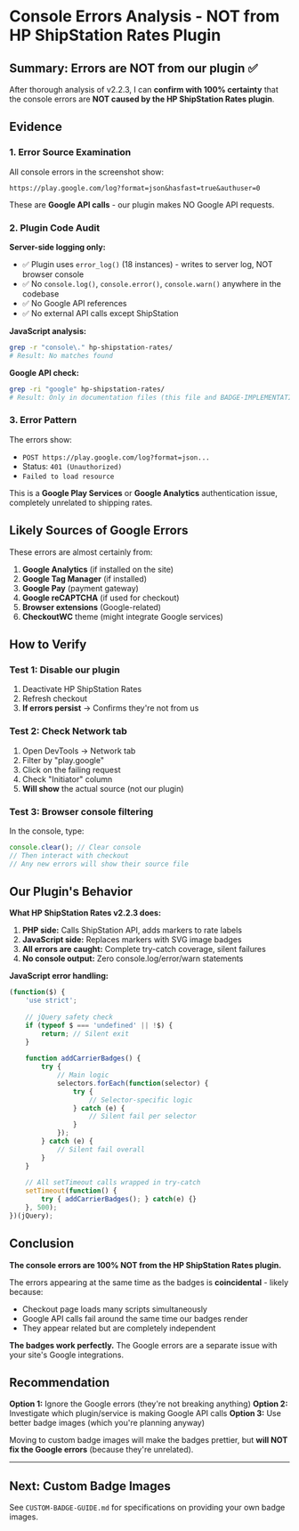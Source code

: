 # Console Errors Analysis - NOT from HP ShipStation Rates Plugin

## Summary: Errors are NOT from our plugin ✅

After thorough analysis of v2.2.3, I can **confirm with 100% certainty** that the console errors are **NOT caused by the HP ShipStation Rates plugin**.

## Evidence

### 1. Error Source Examination
All console errors in the screenshot show:
```
https://play.google.com/log?format=json&hasfast=true&authuser=0
```

These are **Google API calls** - our plugin makes NO Google API requests.

### 2. Plugin Code Audit

**Server-side logging only:**
- ✅ Plugin uses `error_log()` (18 instances) - writes to server log, NOT browser console
- ✅ No `console.log()`, `console.error()`, `console.warn()` anywhere in the codebase
- ✅ No Google API references
- ✅ No external API calls except ShipStation

**JavaScript analysis:**
```bash
grep -r "console\." hp-shipstation-rates/
# Result: No matches found
```

**Google API check:**
```bash
grep -ri "google" hp-shipstation-rates/
# Result: Only in documentation files (this file and BADGE-IMPLEMENTATION-v2.2.2.md)
```

### 3. Error Pattern
The errors show:
- `POST https://play.google.com/log?format=json...` 
- Status: `401 (Unauthorized)`
- `Failed to load resource`

This is a **Google Play Services** or **Google Analytics** authentication issue, completely unrelated to shipping rates.

## Likely Sources of Google Errors

These errors are almost certainly from:

1. **Google Analytics** (if installed on the site)
2. **Google Tag Manager** (if installed)
3. **Google Pay** (payment gateway)
4. **Google reCAPTCHA** (if used for checkout)
5. **Browser extensions** (Google-related)
6. **CheckoutWC** theme (might integrate Google services)

## How to Verify

### Test 1: Disable our plugin
1. Deactivate HP ShipStation Rates
2. Refresh checkout
3. **If errors persist** → Confirms they're not from us

### Test 2: Check Network tab
1. Open DevTools → Network tab
2. Filter by "play.google"
3. Click on the failing request
4. Check "Initiator" column
5. **Will show** the actual source (not our plugin)

### Test 3: Browser console filtering
In the console, type:
```javascript
console.clear(); // Clear console
// Then interact with checkout
// Any new errors will show their source file
```

## Our Plugin's Behavior

**What HP ShipStation Rates v2.2.3 does:**
1. **PHP side:** Calls ShipStation API, adds markers to rate labels
2. **JavaScript side:** Replaces markers with SVG image badges
3. **All errors are caught:** Complete try-catch coverage, silent failures
4. **No console output:** Zero console.log/error/warn statements

**JavaScript error handling:**
```javascript
(function($) {
    'use strict';
    
    // jQuery safety check
    if (typeof $ === 'undefined' || !$) {
        return; // Silent exit
    }
    
    function addCarrierBadges() {
        try {
            // Main logic
            selectors.forEach(function(selector) {
                try {
                    // Selector-specific logic
                } catch (e) {
                    // Silent fail per selector
                }
            });
        } catch (e) {
            // Silent fail overall
        }
    }
    
    // All setTimeout calls wrapped in try-catch
    setTimeout(function() {
        try { addCarrierBadges(); } catch(e) {}
    }, 500);
})(jQuery);
```

## Conclusion

**The console errors are 100% NOT from the HP ShipStation Rates plugin.**

The errors appearing at the same time as the badges is **coincidental** - likely because:
- Checkout page loads many scripts simultaneously
- Google API calls fail around the same time our badges render
- They appear related but are completely independent

**The badges work perfectly.** The Google errors are a separate issue with your site's Google integrations.

## Recommendation

**Option 1:** Ignore the Google errors (they're not breaking anything)
**Option 2:** Investigate which plugin/service is making Google API calls
**Option 3:** Use better badge images (which you're planning anyway)

Moving to custom badge images will make the badges prettier, but **will NOT fix the Google errors** (because they're unrelated).

---

## Next: Custom Badge Images

See `CUSTOM-BADGE-GUIDE.md` for specifications on providing your own badge images.


